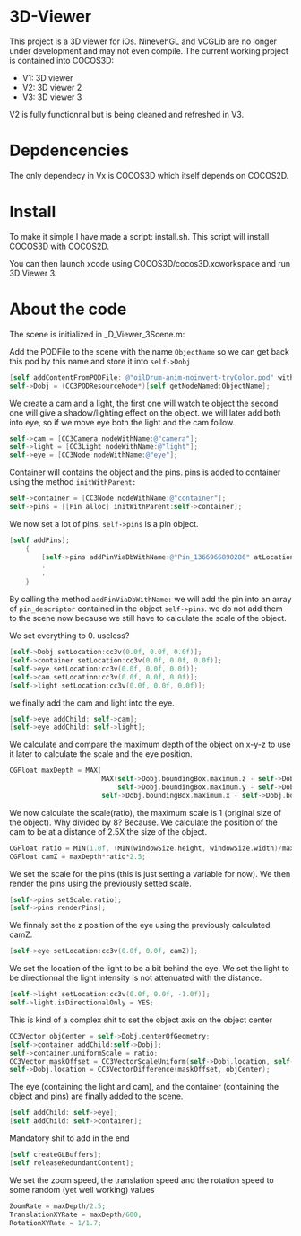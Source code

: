 3D-Viewer
=================

This project is a 3D viewer for iOs. NinevehGL and VCGLib are no longer under development and may not even compile.
The current working project is contained into COCOS3D:
 - V1: 3D viewer
 - V2: 3D viewer 2
 - V3: 3D viewer 3

V2 is fully functionnal but is being cleaned and refreshed in V3.


Depdencencies
=================

The only dependecy in Vx is COCOS3D which itself depends on COCOS2D.

Install
=================

To make it simple I have made a script: install.sh.
This script will install COCOS3D with COCOS2D.

You can then launch xcode using COCOS3D/cocos3D.xcworkspace and run 3D Viewer 3.

About the code
=================

The scene is initialized in _D_Viewer_3Scene.m:

Add the PODFile to the scene with the name `ObjectName` so we can get back this pod by this name and store it into `self->Dobj`

```Objective-C
[self addContentFromPODFile: @"oilDrum-anim-noinvert-tryColor.pod" withName:ObjectName];
self->Dobj = (CC3PODResourceNode*)[self getNodeNamed:ObjectName];
```

We create a cam and a light, the first one will watch te object the second one will give a shadow/lighting effect on the object.
we will later add both into eye, so if we move eye both the light and the cam follow.

```Objective-C
self->cam = [CC3Camera nodeWithName:@"camera"];
self->light = [CC3Light nodeWithName:@"light"];
self->eye = [CC3Node nodeWithName:@"eye"];
```

Container will contains the object and the pins.
pins is added to container using the method `initWithParent:`

```Objective-C
self->container = [CC3Node nodeWithName:@"container"];
self->pins = [[Pin alloc] initWithParent:self->container];
```

We now set a lot of pins.
`self->pins` is a pin object.

```Objective-C
[self addPins];
    {
        [self->pins addPinViaDbWithName:@"Pin_1366966890286" atLocation:cc3v(-0.1581914805533408, 0.3393462707658766, -1.10313954336729) withEnvRotation:cc3v(-76.03907535040459, 1.8827209407030931, -1.7771063658974207)];//pin saved
        .
        .
    }
```
By calling the method `addPinViaDbWithName:` we will add the pin into an array of `pin_descriptor` contained in the object `self->pins`.
we do not add them to the scene now because we still have to calculate the scale of the object.

We set everything to 0. useless?
```Objective-C
[self->Dobj setLocation:cc3v(0.0f, 0.0f, 0.0f)];
[self->container setLocation:cc3v(0.0f, 0.0f, 0.0f)];
[self->eye setLocation:cc3v(0.0f, 0.0f, 0.0f)];
[self->cam setLocation:cc3v(0.0f, 0.0f, 0.0f)];
[self->light setLocation:cc3v(0.0f, 0.0f, 0.0f)];
```

we finally add the cam and light into the eye.
```Objective-C
[self->eye addChild: self->cam];
[self->eye addChild: self->light];
```

We calculate and compare the maximum depth of the object on x-y-z to use it later to calculate the scale and the eye position.
```Objective-C
CGFloat maxDepth = MAX(
                       MAX(self->Dobj.boundingBox.maximum.z - self->Dobj.boundingBox.minimum.z,
                           self->Dobj.boundingBox.maximum.y - self->Dobj.boundingBox.minimum.y),
                       self->Dobj.boundingBox.maximum.x - self->Dobj.boundingBox.minimum.x);
```

We now calculate the scale(ratio), the maximum scale is 1 (original size of the object). Why divided by 8? Because.
We calculate the position of the cam to be at a distance of 2.5X the size of the object.
```Objective-C
CGFloat ratio = MIN(1.0f, (MIN(windowSize.height, windowSize.width)/maxDepth)/8);
CGFloat camZ = maxDepth*ratio*2.5;
```

We set the scale for the pins (this is just setting a variable for now).
We then render the pins using the previously setted scale.
```Objective-C
[self->pins setScale:ratio];
[self->pins renderPins];
```

We finnaly set the z position of the eye using the previously calculated camZ.
```Objective-C
[self->eye setLocation:cc3v(0.0f, 0.0f, camZ)];
```

We  set the location of the light to be a bit behind the eye.
We set the light to be directionnal the light intensity is not attenuated with the distance.
```Objective-C
[self->light setLocation:cc3v(0.0f, 0.0f, -1.0f)];
self->light.isDirectionalOnly = YES;
```

This is kind of a complex shit to set the object axis on the object center
```Objective-C
CC3Vector objCenter = self->Dobj.centerOfGeometry;
[self->container addChild:self->Dobj];
self->container.uniformScale = ratio;
CC3Vector maskOffset = CC3VectorScaleUniform(self->Dobj.location, self->container.uniformScale);
self->Dobj.location = CC3VectorDifference(maskOffset, objCenter);
```

The eye (containing the light and cam), and the container (containing the object and pins) are finally added to the scene.
```Objective-C
[self addChild: self->eye];
[self addChild: self->container];
```

Mandatory shit to add in the end
```Objective-C
[self createGLBuffers];
[self releaseRedundantContent];
```

We set the zoom speed, the translation speed and the rotation speed to some random (yet well working) values
```Objective-C
ZoomRate = maxDepth/2.5;
TranslationXYRate = maxDepth/600;
RotationXYRate = 1/1.7;
```









